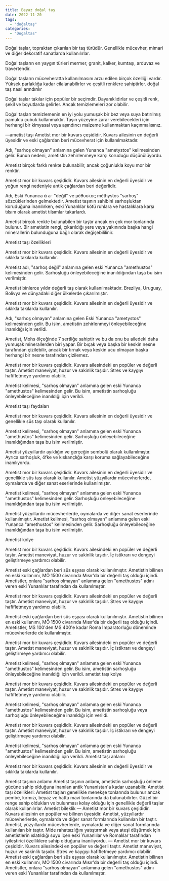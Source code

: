```yaml
---
title: Beyaz doğal taş 
date: 2022-11-20
tags:
  - "doğaltaş"
categories:
  - "Dogaltas"
---
```


Doğal taşlar, topraktan çıkarılan bir taş türüdür. Genellikle mücevher, mimari ve diğer dekoratif sanatlarda kullanılırlar.

Doğal taşların en yaygın türleri mermer, granit, kalker, kumtaşı, arduvaz ve travertendir.

Doğal taşların mücevheratta kullanılmasını arzu edilen birçok özelliği vardır. Yüksek parlaklığa kadar cilalanabilirler ve çeşitli renklere sahiptirler.
doğal taş nasıl arındırılır 

Doğal taşlar takılar için popüler bir seçimdir. Dayanıklıdırlar ve çeşitli renk, şekil ve boyutlarda gelirler. Ancak temizlemeleri zor olabilir.

Doğal taşları temizlemenin en iyi yolu yumuşak bir bez veya suya batırılmış pamuklu çubuk kullanmaktır. Taşın yüzeyine zarar verebilecekleri için herhangi bir kimyasal veya aşındırıcı malzeme kullanmaktan kaçınmalısınız.

—ametist taşı
Ametist mor bir kuvars çeşididir. Kuvars ailesinin en değerli üyesidir ve eski çağlardan beri mücevherat için kullanılmaktadır.

Adı, "sarhoş olmayan" anlamına gelen Yunanca "ametystos" kelimesinden gelir. Bunun nedeni, ametistin zehirlenmeye karşı koruduğu düşünülüyordu.

Ametist birçok farklı renkte bulunabilir, ancak çoğunlukla koyu mor bir renktir.

Ametist mor bir kuvars çeşididir. Kuvars ailesinin en değerli üyesidir ve yoğun rengi nedeniyle antik çağlardan beri değerlidir.

Adı, Eski Yunanca ἀ a- "değil" ve μέθυστος méthystos "sarhoş" sözcüklerinden gelmektedir. Ametist taşının sahibini sarhoşluktan koruduğuna inanılırken, eski Yunanlılar kötü ruhlara ve hastalıklara karşı tılsım olarak ametist tılsımlar takarlardı.

Ametist birçok renkte bulunabilen bir taştır ancak en çok mor tonlarında bulunur. Bir ametistin rengi, çıkarıldığı yere veya yakınında başka hangi minerallerin bulunduğuna bağlı olarak değişebililinir.

Ametist taşı özellikleri

Ametist mor bir kuvars çeşididir. Kuvars ailesinin en değerli üyesidir ve sıklıkla takılarda kullanılır.

Ametist adı, "sarhoş değil" anlamına gelen eski Yunanca "amethustos" kelimesinden gelir. Sarhoşluğu önleyebileceğine inanıldığından taşa bu isim verilmiştir.

Ametist binlerce yıldır değerli taş olarak kullanılmaktadır. Brezilya, Uruguay, Bolivya ve dünyadaki diğer ülkelerde çıkarılmıştır.

Ametist mor bir kuvars çeşididir. Kuvars ailesinin en değerli üyesidir ve sıklıkla takılarda kullanılır.

Adı, "sarhoş olmayan" anlamına gelen Eski Yunanca "ametystos" kelimesinden gelir. Bu isim, ametistin zehirlenmeyi önleyebileceğine inanıldığı için verildi.

Ametist, Mohs ölçeğinde 7 sertliğe sahiptir ve bu da onu bu ailedeki daha yumuşak minerallerden biri yapar. Bir bıçak veya başka bir keskin nesne tarafından çizilebilir, ancak bir tırnak veya keskin ucu olmayan başka herhangi bir nesne tarafından çizilemez.

Ametist mor bir kuvars çeşididir. Kuvars ailesindeki en popüler ve değerli taştır. Ametist maneviyat, huzur ve sakinlik taşıdır. Stres ve kaygıyı hafifletmeye yardımcı olabilir.

Ametist kelimesi, "sarhoş olmayan" anlamına gelen eski Yunanca "amethustos" kelimesinden gelir. Bu isim, ametistin sarhoşluğu önleyebileceğine inanıldığı için verildi.

Ametist taşı faydaları 

Ametist mor bir kuvars çeşididir. Kuvars ailesinin en değerli üyesidir ve genellikle süs taşı olarak kullanılır.

Ametist kelimesi, "sarhoş olmayan" anlamına gelen eski Yunanca "amethustos" kelimesinden gelir. Sarhoşluğu önleyebileceğine inanıldığından taşa bu isim verilmiştir.

Ametist yüzyıllardır ayıklığın ve gerçeğin sembolü olarak kullanılmıştır. Ayrıca sarhoşluk, öfke ve kıskançlığa karşı koruma sağlayabileceğine inanılıyordu.

Ametist mor bir kuvars çeşididir. Kuvars ailesinin en değerli üyesidir ve genellikle süs taşı olarak kullanılır. Ametist yüzyıllardır mücevherlerde, oymalarda ve diğer sanat eserlerinde kullanılmıştır.

Ametist kelimesi, "sarhoş olmayan" anlamına gelen eski Yunanca "amethustos" kelimesinden gelir. Sarhoşluğu önleyebileceğine inanıldığından taşa bu isim verilmiştir.

Ametist yüzyıllardır mücevherlerde, oymalarda ve diğer sanat eserlerinde kullanılmıştır. Ametist kelimesi, "sarhoş olmayan" anlamına gelen eski Yunanca "amethustos" kelimesinden gelir. Sarhoşluğu önleyebileceğine inanıldığından taşa bu isim verilmiştir.

Ametist kolye 

Ametist mor bir kuvars çeşididir. Kuvars ailesindeki en popüler ve değerli taştır. Ametist maneviyat, huzur ve sakinlik taşıdır. İç istikrarı ve dengeyi geliştirmeye yardımcı olabilir.

Ametist eski çağlardan beri süs eşyası olarak kullanılmıştır. Ametistin bilinen en eski kullanımı, MÖ 1500 civarında Mısır'da bir değerli taş olduğu içindi. Ametistler, onlara "sarhoş olmayan" anlamına gelen "amethustos" adını veren eski Yunanlılar tarafından da kullanılmıştır.

Ametist mor bir kuvars çeşididir. Kuvars ailesindeki en popüler ve değerli taştır. Ametist maneviyat, huzur ve sakinlik taşıdır. Stres ve kaygıyı hafifletmeye yardımcı olabilir.

Ametist eski çağlardan beri süs eşyası olarak kullanılmıştır. Ametistin bilinen en eski kullanımı, MÖ 1500 civarında Mısır'da bir değerli taş olduğu içindi. Ametistler, MS 100'den MS 400'e kadar Roma İmparatorluğu döneminde mücevherlerde de kullanılmıştır.

Ametist mor bir kuvars çeşididir. Kuvars ailesindeki en popüler ve değerli taştır. Ametist maneviyat, huzur ve sakinlik taşıdır. İç istikrarı ve dengeyi geliştirmeye yardımcı olabilir.

Ametist kelimesi, "sarhoş olmayan" anlamına gelen eski Yunanca "amethustos" kelimesinden gelir. Bu isim, ametistin sarhoşluğu önleyebileceğine inanıldığı için verildi.
ametist taşı kolye 

Ametist mor bir kuvars çeşididir. Kuvars ailesindeki en popüler ve değerli taştır. Ametist maneviyat, huzur ve sakinlik taşıdır. Stres ve kaygıyı hafifletmeye yardımcı olabilir.

Ametist kelimesi, "sarhoş olmayan" anlamına gelen eski Yunanca "amethustos" kelimesinden gelir. Bu isim, ametistin sarhoşluğu veya sarhoşluğu önleyebileceğine inanıldığı için verildi.

Ametist mor bir kuvars çeşididir. Kuvars ailesindeki en popüler ve değerli taştır. Ametist maneviyat, huzur ve sakinlik taşıdır. İç istikrarı ve dengeyi geliştirmeye yardımcı olabilir.

Ametist kelimesi, "sarhoş olmayan" anlamına gelen eski Yunanca "amethustos" kelimesinden gelir. Bu isim, ametistin sarhoşluğu önleyebileceğine inanıldığı için verildi.
Ametist taşı anlamı 

Ametist mor bir kuvars çeşididir. Kuvars ailesinin en değerli üyesidir ve sıklıkla takılarda kullanılır.

Ametist taşının anlamı: Ametist taşının anlamı, ametistin sarhoşluğu önleme gücüne sahip olduğuna inanılan antik Yunanistan'a kadar uzanabilir.
Ametist taşı özellikleri: Ametist taşları genellikle menekşe tonlarında bulunur ancak pembe, kırmızı, beyaz ve hatta mavi tonlarında da bulunabilirler. Güzel bir renge sahip oldukları ve bulunması kolay olduğu için genellikle değerli taşlar olarak kullanılırlar.
Ametist bileklik 
—
Ametist mor bir kuvars çeşididir. Kuvars ailesinin en popüler ve bilinen üyesidir. Ametist, yüzyıllardır mücevherlerde, oymalarda ve diğer sanat formlarında kullanılan bir taştır.
Ametist, yüzyıllardır mücevherlerde, oymalarda ve diğer sanat formlarında kullanılan bir taştır. Mide rahatsızlığını yatıştırmak veya ateşi düşürmek için ametistlerin ıslatıldığı suyu içen eski Yunanlılar ve Romalılar tarafından iyileştirici özelliklere sahip olduğuna inanılıyordu.
—
Ametist mor bir kuvars çeşididir. Kuvars ailesindeki en popüler ve değerli taştır. Ametist maneviyat, huzur ve sakinlik taşıdır. Stres ve kaygıyı hafifletmeye yardımcı olabilir.
Ametist eski çağlardan beri süs eşyası olarak kullanılmıştır. Ametistin bilinen en eski kullanımı, MÖ 1500 civarında Mısır'da bir değerli taş olduğu içindi. Ametistler, onlara "sarhoş olmayan" anlamına gelen "amethustos" adını veren eski Yunanlılar tarafından da kullanılmıştır.

